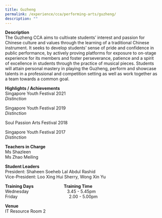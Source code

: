 ```yaml
---
title: Guzheng
permalink: /experience/cca/performing-arts/guzheng/
description: ""
---
```

**Description** <br>
The Guzheng CCA aims to cultivate students’ interest and passion for Chinese culture and values through the learning of a traditional Chinese instrument. It seeks to develop students’ sense of pride and confidence in public performance, by actively proving platforms for exposure to on-stage experience for its members and foster perseverance, patience and a spirit of excellence in students through the practice of musical pieces. Students will attain personal mastery in playing the Guzheng, perform and showcase talents in a professional and competition setting as well as work together as a team towards a common goal.

**Highlights / Achievements** <br>
Singapore Youth Festival 2021 <br>
_Distinction_

Singapore Youth Festival 2019 <br>
_Distinction_

Soul Passion Arts Festival 2018

Singapore Youth Festival 2017 <br>
_Distinction_

**Teachers in Charge** <br>
Ms Shazleen <br>
Ms Zhao Meiling

**Student Leaders** <br>
President: Shaheen Soeheb Lal Abdul Rashid <br>
Vice-President: Loo Xing Hui Sherry, Wong Xin Yu

**Training Days                              Training Time** <br>
Wednesday                                3.45 - 5.45pm <br>
Friday                                           2.00 - 5.00pm

**Venue** <br>
IT Resource Room 2
